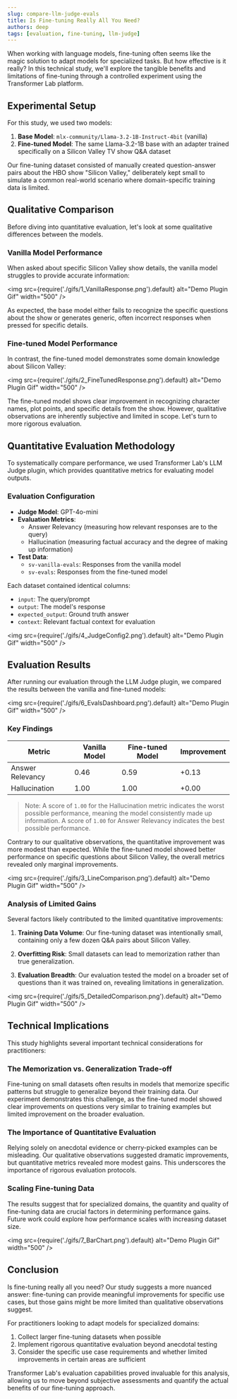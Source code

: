 ```yaml
---
slug: compare-llm-judge-evals
title: Is Fine-tuning Really All You Need?
authors: deep
tags: [evaluation, fine-tuning, llm-judge]
---
```


When working with language models, fine-tuning often seems like the magic solution to adapt models for specialized tasks. But how effective is it really? In this technical study, we'll explore the tangible benefits and limitations of fine-tuning through a controlled experiment using the Transformer Lab platform.

<!-- truncate -->

## Experimental Setup

For this study, we used two models:

1. **Base Model**: `mlx-community/Llama-3.2-1B-Instruct-4bit` (vanilla)
2. **Fine-tuned Model**: The same Llama-3.2-1B base with an adapter trained specifically on a Silicon Valley TV show Q&A dataset

Our fine-tuning dataset consisted of manually created question-answer pairs about the HBO show "Silicon Valley," deliberately kept small to simulate a common real-world scenario where domain-specific training data is limited.

## Qualitative Comparison

Before diving into quantitative evaluation, let's look at some qualitative differences between the models.

### Vanilla Model Performance

When asked about specific Silicon Valley show details, the vanilla model struggles to provide accurate information:

<img src={require('./gifs/1_VanillaResponse.png').default} alt="Demo Plugin Gif" width="500" />

As expected, the base model either fails to recognize the specific questions about the show or generates generic, often incorrect responses when pressed for specific details.

### Fine-tuned Model Performance

In contrast, the fine-tuned model demonstrates some domain knowledge about Silicon Valley:

<img src={require('./gifs/2_FineTunedResponse.png').default} alt="Demo Plugin Gif" width="500" />

The fine-tuned model shows clear improvement in recognizing character names, plot points, and specific details from the show. However, qualitative observations are inherently subjective and limited in scope. Let's turn to more rigorous evaluation.

## Quantitative Evaluation Methodology

To systematically compare performance, we used Transformer Lab's LLM Judge plugin, which provides quantitative metrics for evaluating model outputs.

### Evaluation Configuration

- **Judge Model**: GPT-4o-mini
- **Evaluation Metrics**:
  - Answer Relevancy (measuring how relevant responses are to the query)
  - Hallucination (measuring factual accuracy and the degree of making up information)
- **Test Data**: 
  - `sv-vanilla-evals`: Responses from the vanilla model
  - `sv-evals`: Responses from the fine-tuned model

Each dataset contained identical columns:

- `input`: The query/prompt
- `output`: The model's response
- `expected_output`: Ground truth answer
- `context`: Relevant factual context for evaluation

<img src={require('./gifs/4_JudgeConfig2.png').default} alt="Demo Plugin Gif" width="500" />

## Evaluation Results

After running our evaluation through the LLM Judge plugin, we compared the results between the vanilla and fine-tuned models:

<img src={require('./gifs/6_EvalsDashboard.png').default} alt="Demo Plugin Gif" width="500" />

### Key Findings

| Metric | Vanilla Model | Fine-tuned Model | Improvement |
|--------|--------------|-----------------|-------------|
| Answer Relevancy | 0.46 | 0.59 | +0.13 |
| Hallucination | 1.00 | 1.00 | +0.00 |

> Note: A score of `1.00` for the Hallucination metric indicates the worst possible performance, meaning the model consistently made up information. A score of `1.00` for Answer Relevancy indicates the best possible performance.

Contrary to our qualitative observations, the quantitative improvement was more modest than expected. While the fine-tuned model showed better performance on specific questions about Silicon Valley, the overall metrics revealed only marginal improvements.

<img src={require('./gifs/3_LineComparison.png').default} alt="Demo Plugin Gif" width="500" />

### Analysis of Limited Gains

Several factors likely contributed to the limited quantitative improvements:

1. **Training Data Volume**: Our fine-tuning dataset was intentionally small, containing only a few dozen Q&A pairs about Silicon Valley.

2. **Overfitting Risk**: Small datasets can lead to memorization rather than true generalization.

3. **Evaluation Breadth**: Our evaluation tested the model on a broader set of questions than it was trained on, revealing limitations in generalization.

<img src={require('./gifs/5_DetailedComparison.png').default} alt="Demo Plugin Gif" width="500" />

## Technical Implications

This study highlights several important technical considerations for practitioners:

### The Memorization vs. Generalization Trade-off

Fine-tuning on small datasets often results in models that memorize specific patterns but struggle to generalize beyond their training data. Our experiment demonstrates this challenge, as the fine-tuned model showed clear improvements on questions very similar to training examples but limited improvement on the broader evaluation.

### The Importance of Quantitative Evaluation

Relying solely on anecdotal evidence or cherry-picked examples can be misleading. Our qualitative observations suggested dramatic improvements, but quantitative metrics revealed more modest gains. This underscores the importance of rigorous evaluation protocols.

### Scaling Fine-tuning Data

The results suggest that for specialized domains, the quantity and quality of fine-tuning data are crucial factors in determining performance gains. Future work could explore how performance scales with increasing dataset size.

<img src={require('./gifs/7_BarChart.png').default} alt="Demo Plugin Gif" width="500" />


## Conclusion

Is fine-tuning really all you need? Our study suggests a more nuanced answer: fine-tuning can provide meaningful improvements for specific use cases, but those gains might be more limited than qualitative observations suggest.

For practitioners looking to adapt models for specialized domains:

1. Collect larger fine-tuning datasets when possible
2. Implement rigorous quantitative evaluation beyond anecdotal testing
3. Consider the specific use case requirements and whether limited improvements in certain areas are sufficient

Transformer Lab's evaluation capabilities proved invaluable for this analysis, allowing us to move beyond subjective assessments and quantify the actual benefits of our fine-tuning approach.
